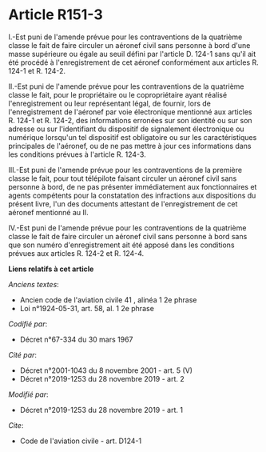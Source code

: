 # Article R151-3

I.-Est puni de l'amende prévue pour les contraventions de la quatrième classe le fait de faire circuler un aéronef civil sans
personne à bord d'une masse supérieure ou égale au seuil défini par l'article D. 124-1 sans qu'il ait été procédé à
l'enregistrement de cet aéronef conformément aux articles R. 124-1 et R. 124-2. 

II.-Est puni de l'amende prévue pour les contraventions de la quatrième classe le fait, pour le propriétaire ou le
copropriétaire ayant réalisé l'enregistrement ou leur représentant légal, de fournir, lors de l'enregistrement de l'aéronef
par voie électronique mentionné aux articles R. 124-1 et R. 124-2, des informations erronées sur son identité ou sur son
adresse ou sur l'identifiant du dispositif de signalement électronique ou numérique lorsqu'un tel dispositif est obligatoire
ou sur les caractéristiques principales de l'aéronef, ou de ne pas mettre à jour ces informations dans les conditions prévues
à l'article R. 124-3. 

III.-Est puni de l'amende prévue pour les contraventions de la première classe le fait, pour tout télépilote faisant circuler
un aéronef civil sans personne à bord, de ne pas présenter immédiatement aux fonctionnaires et agents compétents pour la
constatation des infractions aux dispositions du présent livre, l'un des documents attestant de l'enregistrement de cet
aéronef mentionné au II. 

IV.-Est puni de l'amende prévue pour les contraventions de la quatrième classe le fait de faire circuler un aéronef civil
sans personne à bord sans que son numéro d'enregistrement ait été apposé dans les conditions prévues aux articles R. 124-2 et
R. 124-4.

**Liens relatifs à cet article**

_Anciens textes_:

  - Ancien code de l'aviation civile 41 , alinéa 1 2e phrase
  - Loi n°1924-05-31, art. 58, al. 1 2e phrase

_Codifié par_:

  - Décret n°67-334 du 30 mars 1967

_Cité par_:

  - Décret n°2001-1043 du 8 novembre 2001 - art. 5 (V)
  - Décret n°2019-1253 du 28 novembre 2019 - art. 2

_Modifié par_:

  - Décret n°2019-1253 du 28 novembre 2019 - art. 1

_Cite_:

  - Code de l'aviation civile - art. D124-1
